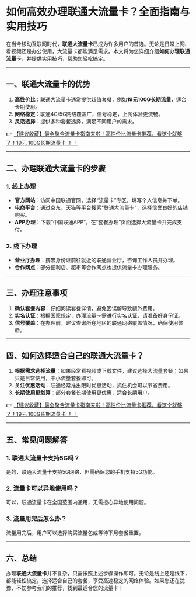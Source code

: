 # 如何高效办理联通大流量卡？全面指南与实用技巧

在当今移动互联网时代，**联通大流量卡**已成为许多用户的首选。无论是日常上网、看视频还是办公使用，大流量卡都能满足需求。本文将为您详细介绍**如何办理联通流量卡**，并提供实用技巧，帮助您轻松搞定。

---

## 一、联通大流量卡的优势

1. **高性价比**：联通大流量卡通常提供超值套餐，例如**19元100G长期流量**，适合长期使用。
2. **网络稳定**：联通4G/5G网络覆盖广，信号稳定，上网体验更流畅。
3. **灵活选择**：提供多种套餐选择，满足不同用户的需求。

👉 [【建议收藏】最全聚合流量卡指南来啦！高性价比流量卡推荐，看这个就够了！19元 100G长期流量卡 ！！](https://bit.ly/Liuliangka)

---

## 二、办理联通大流量卡的步骤

### 1. 线上办理
- **官方网站**：访问中国联通官网，选择“流量卡”专区，填写个人信息并下单。
- **电商平台**：通过京东、天猫等平台搜索“联通大流量卡”，选择信誉良好的店铺购买。
- **APP办理**：下载“中国联通APP”，在“套餐办理”页面选择大流量卡并完成支付。

### 2. 线下办理
- **营业厅办理**：携带身份证前往就近的联通营业厅，咨询工作人员并办理。
- **合作网点**：部分便利店、超市等合作网点也提供流量卡办理服务。

---

## 三、办理注意事项

1. **确认套餐内容**：仔细阅读套餐详情，避免因误解导致额外费用。
2. **实名认证**：根据国家规定，办理流量卡需进行实名认证，请准备好身份证。
3. **信号覆盖**：在办理前，建议查询所在地区的联通网络覆盖情况，确保使用体验。

---

## 四、如何选择适合自己的联通大流量卡？

1. **根据需求选择流量**：如果经常看视频或下载文件，建议选择大流量套餐；如果只是日常使用，中小流量套餐即可。
2. **关注优惠活动**：联通经常推出限时优惠活动，抓住机会可以节省费用。
3. **长期使用更划算**：部分套餐长期使用更优惠，适合长期用户。

👉 [【建议收藏】最全聚合流量卡指南来啦！高性价比流量卡推荐，看这个就够了！19元 100G长期流量卡 ！！](https://bit.ly/Liuliangka)

---

## 五、常见问题解答

### 1. 联通大流量卡支持5G吗？
是的，联通大流量卡支持5G网络，但需确保您的手机支持5G功能。

### 2. 流量卡可以异地使用吗？
可以，联通流量卡在全国范围内通用，无需担心异地使用问题。

### 3. 流量用完后怎么办？
流量用完后，用户可以选择购买流量包或等待下月套餐重置。

---

## 六、总结

办理**联通大流量卡**并不复杂，只需按照上述步骤操作即可。无论是线上还是线下，都能轻松搞定。选择适合自己的套餐，享受高速稳定的网络体验。如果您还在犹豫，不妨参考我们的推荐，找到最适合您的流量卡！